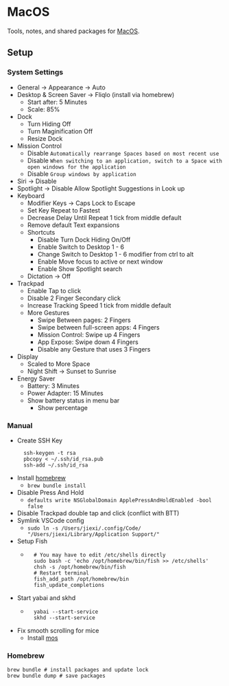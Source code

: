 # MacOS

Tools, notes, and shared packages for [MacOS](https://www.apple.com/macos).

## Setup
### System Settings
* General -> Appearance -> Auto
* Desktop & Screen Saver -> Fliqlo (install via homebrew)
  * Start after: 5 Minutes
  * Scale: 85%
* Dock
  * Turn Hiding Off
  * Turn Maginification Off
  * Resize Dock
* Mission Control
  * Disable `Automatically rearrange Spaces based on most recent use`
  * Disable `When switching to an application, switch to a Space with open windows for the application`
  * Disable `Group windows by application`
* Siri -> Disable
* Spotlight -> Disable Allow Spotlight Suggestions in Look up
* Keyboard
  * Modifier Keys -> Caps Lock to Escape
  * Set Key Repeat to Fastest
  * Decrease Delay Until Repeat 1 tick from middle default
  * Remove default Text expansions
  * Shortcuts
    * Disable Turn Dock Hiding On/Off
    * Enable Switch to Desktop 1 - 6
    * Change Switch to Desktop 1 - 6 modifier from ctrl to alt
    * Enable Move focus to active or next window
    * Enable Show Spotlight search
  * Dictation -> Off
* Trackpad
  * Enable Tap to click
  * Disable 2 Finger Secondary click
  * Increase Tracking Speed 1 tick from middle default
  * More Gestures
    * Swipe Between pages: 2 Fingers
    * Swipe between full-screen apps: 4 Fingers
    * Mission Control: Swipe up 4 Fingers
    * App Expose: Swipe down 4 Fingers
    * Disable any Gesture that uses 3 Fingers
* Display
  * Scaled to More Space
  * Night Shift -> Sunset to Sunrise
* Energy Saver
  * Battery: 3 Minutes
  * Power Adapter: 15 Minutes
  * Show battery status in menu bar
    * Show percentage

### Manual
* Create SSH Key
  ```
    ssh-keygen -t rsa
    pbcopy < ~/.ssh/id_rsa.pub
    ssh-add ~/.ssh/id_rsa
  ```
* Install [homebrew](https://brew.sh/)
  * `brew bundle install`
* Disable Press And Hold
  * `defaults write NSGlobalDomain ApplePressAndHoldEnabled -bool false`
* Disable Trackpad double tap and click (conflict with BTT)
* Symlink VSCode config
  * `sudo ln -s /Users/jiexi/.config/Code/ "/Users/jiexi/Library/Application Support/"`
* Setup Fish
  * ```
      # You may have to edit /etc/shells directly
      sudo bash -c 'echo /opt/homebrew/bin/fish >> /etc/shells'
      chsh -s /opt/homebrew/bin/fish
      # Restart terminal
      fish_add_path /opt/homebrew/bin
      fish_update_completions
    ```
* Start yabai and skhd
  * ```
      yabai --start-service
      skhd --start-service
    ```
* Fix smooth scrolling for mice
  * Install [mos](https://mos.caldis.me/)

### Homebrew
```
brew bundle # install packages and update lock
brew bundle dump # save packages
```
